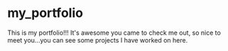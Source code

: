 # my_portfolio
This is my portfolio!!! It's awesome you came to check me out, so nice to meet you...you can see some projects I have worked on here.
